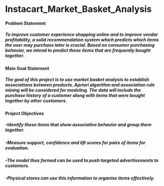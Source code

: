 # Instacart_Market_Basket_Analysis

#### Problem Statement
##### To improve customer experience shopping online and to improve vendor profitability, a solid recommendation system which predicts which items the user may purchase later is crucial. Based on consumer purchasing behavior, we intend to predict those items that are frequently bought together.

#### Main Goal Statement
##### The goal of this project is to use market basket analysis to establish associations between products. Apriori algorithm and association rule mining will be considered for modeling. The data will include the purchase history of a customer along with items that were bought together by other customers.

#### Project Objectives
##### -Identify those items that show associative behavior and group them together.
##### -Measure support, confidence and lift scores for pairs of items for evaluation.
##### -The model thus formed can be used to push targeted advertisements to customers.
##### -Physical stores can use this information to organise items effectively.



